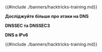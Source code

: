 {{#include ./banners/hacktricks-training.md}}

**Досліджуйте більше про атаки на DNS**

**DNSSEC та DNSSEC3**

**DNS в IPv6**

{{#include ./banners/hacktricks-training.md}}
